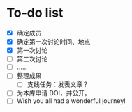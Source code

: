 # To-do list

- [x] 确定成员
- [x] 确定第一次讨论时间、地点
- [x] 第一次讨论
- [ ] 第二次讨论
- [ ] ……
- [ ] 整理成果
  - [ ] 支线任务：发表文章？
- [ ] 为本库申请 DOI，并公开。
- [ ] Wish you all had a wonderful journey! 